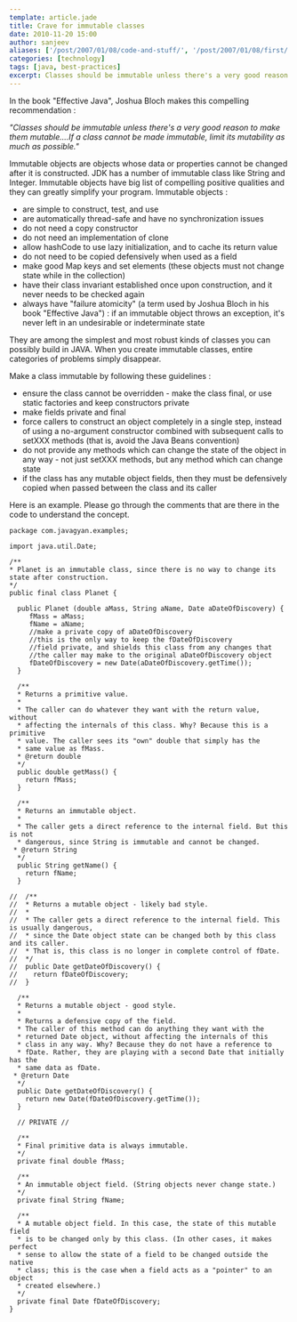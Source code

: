 ```yaml
---
template: article.jade
title: Crave for immutable classes
date: 2010-11-20 15:00
author: sanjeev
aliases: ['/post/2007/01/08/code-and-stuff/', '/post/2007/01/08/first/', '/post/2008/01/08/first']
categories: [technology]
tags: [java, best-practices]
excerpt: Classes should be immutable unless there's a very good reason to make them mutable....If a class cannot be made immutable, limit its mutability as much as possible
---
```

In the book "Effective Java", Joshua Bloch makes this compelling recommendation :

<i>
"Classes should be immutable unless there's a very good reason to make them mutable....If a class cannot be made immutable, limit its mutability as much as possible."
</i>

Immutable objects are objects whose data or properties cannot be changed after it is constructed. JDK has a number of immutable class like String and Integer. Immutable objects have big list of compelling positive qualities and they can greatly simplify your program. Immutable objects :

<span class="more"></span>

* are simple to construct, test, and use
* are automatically thread-safe and have no synchronization issues
* do not need a copy constructor
* do not need an implementation of clone
* allow hashCode to use lazy initialization, and to cache its return value
* do not need to be copied defensively when used as a field
* make good Map keys and set elements (these objects must not change state while in the collection)
* have their class invariant established once upon construction, and it never needs to be checked again
* always have "failure atomicity" (a term used by Joshua Bloch in his book "Effective Java") : if an immutable object throws an exception, it's never left in an undesirable or indeterminate state

They are among the simplest and most robust kinds of classes you can possibly build in JAVA. When you create immutable classes, entire categories of problems simply disappear.

Make a class immutable by following these guidelines :

* ensure the class cannot be overridden - make the class final, or use static factories and keep constructors private
* make fields private and final
* force callers to construct an object completely in a single step, instead of using a no-argument constructor combined with subsequent calls to setXXX methods (that is, avoid the Java Beans convention)
* do not provide any methods which can change the state of the object in any way - not just setXXX methods, but any method which can change state
* if the class has any mutable object fields, then they must be defensively copied when passed between the class and its caller

Here is an example. Please go through the comments that are there in the code to understand the concept.

```
package com.javagyan.examples;

import java.util.Date;

/**
* Planet is an immutable class, since there is no way to change its state after construction.
*/
public final class Planet {

  public Planet (double aMass, String aName, Date aDateOfDiscovery) {
     fMass = aMass;
     fName = aName;
     //make a private copy of aDateOfDiscovery
     //this is the only way to keep the fDateOfDiscovery
     //field private, and shields this class from any changes that 
     //the caller may make to the original aDateOfDiscovery object
     fDateOfDiscovery = new Date(aDateOfDiscovery.getTime());
  }

  /**
  * Returns a primitive value.
  *
  * The caller can do whatever they want with the return value, without 
  * affecting the internals of this class. Why? Because this is a primitive 
  * value. The caller sees its "own" double that simply has the
  * same value as fMass.
  * @return double
  */
  public double getMass() {
    return fMass;
  }

  /**
  * Returns an immutable object.
  *
  * The caller gets a direct reference to the internal field. But this is not 
  * dangerous, since String is immutable and cannot be changed.
 * @return String
  */
  public String getName() {
    return fName;
  }

//  /**
//  * Returns a mutable object - likely bad style.
//  *
//  * The caller gets a direct reference to the internal field. This is usually dangerous, 
//  * since the Date object state can be changed both by this class and its caller.
//  * That is, this class is no longer in complete control of fDate.
//  */
//  public Date getDateOfDiscovery() {
//    return fDateOfDiscovery;
//  }

  /**
  * Returns a mutable object - good style.
  * 
  * Returns a defensive copy of the field.
  * The caller of this method can do anything they want with the
  * returned Date object, without affecting the internals of this
  * class in any way. Why? Because they do not have a reference to 
  * fDate. Rather, they are playing with a second Date that initially has the 
  * same data as fDate.
 * @return Date
  */
  public Date getDateOfDiscovery() {
    return new Date(fDateOfDiscovery.getTime());
  }

  // PRIVATE //

  /**
  * Final primitive data is always immutable.
  */
  private final double fMass;

  /**
  * An immutable object field. (String objects never change state.)
  */
  private final String fName;

  /**
  * A mutable object field. In this case, the state of this mutable field
  * is to be changed only by this class. (In other cases, it makes perfect
  * sense to allow the state of a field to be changed outside the native
  * class; this is the case when a field acts as a "pointer" to an object
  * created elsewhere.)
  */
  private final Date fDateOfDiscovery;
}
```
